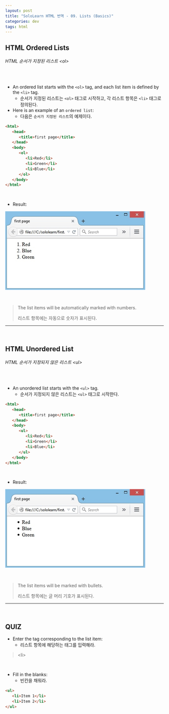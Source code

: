 ```yaml
---
layout: post
title: "SoloLearn HTML 번역 - 09. Lists (Basics)"
categories: dev
tags: html
---
```


## HTML Ordered Lists

###### HTML 순서가 지정된 리스트 \<ol>

<br>

- An ordered list starts with the `<ol>` tag, and each list item is defined by the `<li>` tag.
  - 순서가 지정된 리스트는 `<ol>` 태그로 시작하고, 각 리스트 항목은 `<li>` 태그로 정의된다.
- Here is an example of an `ordered list`:
  - 다음은 `순서가 지정된 리스트`의 예제이다.

```html
<html>
   <head>
      <title>first page</title>
   </head>
   <body>
      <ol>
         <li>Red</li>
         <li>Green</li>
         <li>Blue</li>
      </ol>
   </body>
</html>
```

<br>

- Result:

![sololearn img](/assets/img/sololearn-html-basics-09-01.jpeg)

<br>

> The list items will be automatically marked with numbers.
>
> 리스트 항목에는 자동으로 숫자가 표시된다.

------

<br>

## HTML Unordered List

###### HTML 순서가 지정되지 않은 리스트 \<ul>

<br>

- An unordered list starts with the `<ul>` tag.
  - 순서가 지정되지 않은 리스트는 `<ul>` 태그로 시작한다.

```html
<html>
   <head>
      <title>first page</title>
   </head>
   <body>
      <ul>
         <li>Red</li>
         <li>Green</li>
         <li>Blue</li>
      </ul>
   </body>
</html>
```

<br>

- Result:

![sololearn img](/assets/img/sololearn-html-basics-09-02.jpeg)

<br>

> The list items will be marked with bullets.
>
> 리스트 항목에는 글 머리 기호가 표시된다.

------

<br>

## QUIZ

- Enter the tag corresponding to the list item:
  - 리스트 항목에 해당하는 태그를 입력해라.

> \<li>

<br>

- Fill in the blanks:
  - 빈칸을 채워라.

```html
<ul>
   <li>Item 1</li>
   <li>Item 2</li>
</ul>
```

<br>